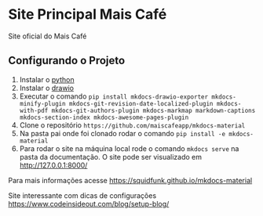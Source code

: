 # Site Principal Mais Café

Site oficial do Mais Café

## Configurando o Projeto

1. Instalar o [python](https://www.python.org/downloads/)
2. Instalar o [drawio](https://www.diagrams.net/)
3. Executar o comando `pip install mkdocs-drawio-exporter mkdocs-minify-plugin mkdocs-git-revision-date-localized-plugin mkdocs-with-pdf mkdocs-git-authors-plugin mkdocs-markmap markdown-captions mkdocs-section-index mkdocs-awesome-pages-plugin`
4. Clone o repositório `https://github.com/maiscafeapp/mkdocs-material`
5. Na pasta pai onde foi clonado rodar o comando `pip install -e mkdocs-material`
6. Para rodar o site na máquina local rode o comando `mkdocs serve` na pasta da documentação. O site pode ser visualizado em http://127.0.0.1:8000/

Para mais informações acesse https://squidfunk.github.io/mkdocs-material

Site interessante com dicas de configurações https://www.codeinsideout.com/blog/setup-blog/
